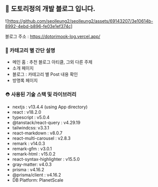 ## 🐶 도토리정의 개발 블로그 입니다.

![https://github.com/seolleung2/seolleung2/assets/69143207/3e10614b-8992-4ebd-b896-fe03e1ef374c]

블로그 주소 : https://dotorimook-log.vercel.app/

### 🎒 카테고리 별 간단 설명

- 메인 홈 : 추천 블로그 아티클, 그외 다른 주제
- 소개 페이지
- 블로그 : 카테고리 별 Post 내용 확인
- 방명록 페이지

### ⛑️ 사용된 기술 스택 및 라이브러리

- nextjs : v13.4.4 (using App directory)
- react : v18.2.0
- typescript : v5.0.4
- @tanstack/react-query : v4.29.19
- tailwindcss: v3.3.1
- react-markdown : v8.0.7
- react-multi-carousel : v2.8.3
- remark : v14.0.3
- remark-gfm : v3.0.1
- remark-html : v15.0.2
- react-syntax-highlighter : v15.5.0
- gray-matter: v4.0.3
- prisma : v4.16.2
- @prisma/client : v4.16.2
- DB Platform: PlanetScale
